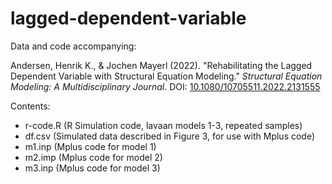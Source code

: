 # lagged-dependent-variable
Data and code accompanying:

Andersen, Henrik K., &amp; Jochen Mayerl (2022). "Rehabilitating the Lagged Dependent Variable with Structural Equation Modeling." *Structural Equation Modeling: A Multidisciplinary Journal*. DOI: [10.1080/10705511.2022.2131555](https://doi.org/10.1080/10705511.2022.2131555)

Contents: 

- r-code.R (R Simulation code, lavaan models 1-3, repeated samples)
- df.csv   (Simulated data described in Figure 3, for use with Mplus code)
- m1.inp   (Mplus code for model 1)
- m2.imp   (Mplus code for model 2)
- m3.inp   (Mplus code for model 3)
